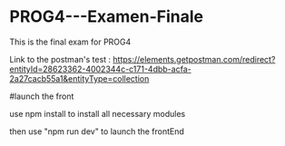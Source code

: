 # PROG4---Examen-Finale

This is the final exam for PROG4

Link to the postman's test :
https://elements.getpostman.com/redirect?entityId=28623362-4002344c-c171-4dbb-acfa-2a27cacb55a1&entityType=collection


#launch the front

use npm install to install all necessary modules



then use "npm run dev" to launch the frontEnd

